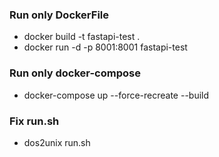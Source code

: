 


### Run only DockerFile

- docker build -t fastapi-test .
- docker run -d -p 8001:8001 fastapi-test


### Run only docker-compose

- docker-compose up --force-recreate --build

### Fix run.sh

- dos2unix run.sh